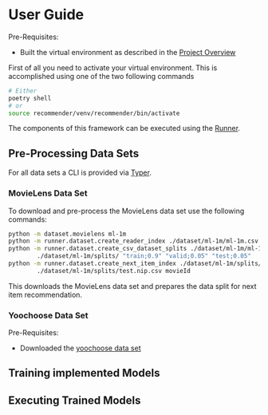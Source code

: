 # User Guide #
Pre-Requisites:
* Built the virtual environment as described in the [Project Overview](./project_overview.md)

First of all you need to activate your virtual environment. This is accomplished using one of the
two following commands

````bash
# Either
poetry shell
# or
source recommender/venv/recommender/bin/activate
````

The components of this framework can be executed using the [Runner](./../runner).

## Pre-Processing Data Sets ##
For all data sets a CLI is provided via [Typer](https://typer.tiangolo.com/).
### MovieLens Data Set ###
To download and pre-process the MovieLens data set use the following commands:
````bash
python -m dataset.movielens ml-1m
python -m runner.dataset.create_reader_index ./dataset/ml-1m/ml-1m.csv ./dataset/ml-1m/index.csv --session_key userId
python -m runner.dataset.create_csv_dataset_splits ./dataset/ml-1m/ml-1m.csv ./dataset/ml-1m/index.csv \
        ./dataset/ml-1m/splits/ "train;0.9" "valid;0.05" "test;0.05"
python -m runner.dataset.create_next_item_index ./dataset/ml-1m/splits/test.csv ./dataset/ml-1m/index.csv \
        ./dataset/ml-1m/splits/test.nip.csv movieId
````
This downloads the MovieLens data set and prepares the data split for next item recommendation.

### Yoochoose Data Set ###
Pre-Requisites:
* Downloaded the [yoochoose data set](https://www.kaggle.com/chadgostopp/recsys-challenge-2015/download)

## Training implemented Models ##
[comment]: <ToDo>
## Executing Trained Models ##
[comment]: <ToDo>